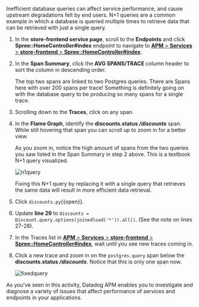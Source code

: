Inefficient database queries can affect service performance, and cause upstream degradations felt by end users. N+1 queries are a common example in which a database is queried multiple times to retrieve data that can be retrieved with just a single query. 

1. In the **store-frontend service page**, scroll to the **Endpoints**  and click **Spree::HomeController#index** endpoint to navigate to <a href="https://app.datadoghq.com/apm/resource/store-frontend/rack.request/69d105fa043dba7f?end=1593549125250&env=intro-apm&index=apm-search&paused=false&start=1593545525250&query=env%3Aintro-apm%20service%3Astore-frontend%20operation_name%3Arack.request%20resource_name%3A%22Spree%3A%3AHomeController%23index%22" target="_datadog">**APM** > **Services** > **store-frontend** > **Spree::HomeController#index**</a>.

2. In the **Span Summary**, click the **AVG SPANS/TRACE** column header to sort the column in descending order. <p> The top two spans are linked to two Postgres queries. There are Spans here with over 200 spans per trace! Something is definitely going on with the database query to be producing so many spans for a single trace.

3. Scrolling down to the **Traces**, click on any span. 

4. In the **Flame Graph**, identify the **discounts.status */discounts*** span. While still hovering that span you can scroll up to zoom in for a better view. <p> As you zoom in, notice the high amount of spans from the two queries you saw listed in the Span Summary in step 2 above. This is a textbook N+1 query visualized.<p> ![n1query](fixapp/assets/n1query.gif) <p> Fixing this N+1 query by replacing it with a single query that retrieves the same data will result in more efficient data retrieval.

5. Click `discounts.py`{{open}}.

6. Update **line 29** to `discounts = Discount.query.options(joinedload('*')).all()`. (See the note on lines 27-28). 

7. In the Traces list in <a href="https://app.datadoghq.com/apm/resource/store-frontend/rack.request/69d105fa043dba7f?end=1593549125250&env=intro-apm&index=apm-search&paused=false&start=1593545525250&query=env%3Aintro-apm%20service%3Astore-frontend%20operation_name%3Arack.request%20resource_name%3A%22Spree%3A%3AHomeController%23index%22" target="_datadog">**APM** > **Services** > **store-frontend** > **Spree::HomeController#index**</a>, wait until you see new traces coming in.

8. Click a new trace and zoom in on the `postgres.query` span below the **discounts.status */discounts***. Notice that this is only one span now. <p> ![fixedquery](fixapp/assets/fixedquery.gif)

As you've seen in this activity, Datadog APM enables you to investigate and diagnose a variety of issues that affect performance of services and endpoints in your applications.